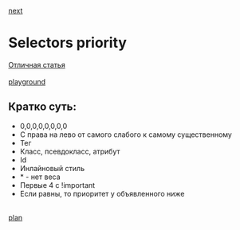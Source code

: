 <a href="02.md">next</a>
<h1>
Selectors priority
</h1>

<div>
<a href="https://habrahabr.ru/post/137588/">Отличная статья</a>
</div>

<br/>

<div>
<a href="https://codepen.io/paawel/pen/MWjbPve">playground</a>
</div>

<div>
<h2>Кратко суть:</h2>
<ul>
<li>0,0,0,0,0,0,0,0</li>
<li>С права на лево от самого слабого к самому существенному</li>
<li>Тег</li>
<li>Класс, псевдокласс, атрибут</li>
<li>Id</li>
<li>Инлайновый стиль</li>
<li>* - нет веса</li>
<li>Первые 4 с !important</li>
<li>Если равны, то приоритет у объявленного ниже</li>
</ul>
</div>

<br/>
<a href="00.md">plan</a>
